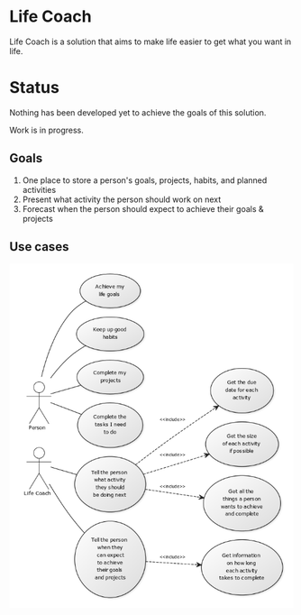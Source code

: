 # Life Coach

Life Coach is a solution that aims to make life easier to get what you want in life.

# Status

Nothing has been developed yet to achieve the goals of this solution. 

Work is in progress.

## Goals

1. One place to store a person's goals, projects, habits, and planned activities
2. Present what activity the person should work on next
3. Forecast when the person should expect to achieve their goals & projects

## Use cases

![Use Case Diagram](/ReadMeResources/UseCaseDiagram.png)


	


